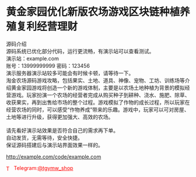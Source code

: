 # 黄金家园优化新版农场游戏区块链种植养殖复利经营理财

源码介绍<br>源码系统已优化部分代码，运行更流畅，有演示站可以查看测试。<br>演示站：example.com<br>账号：13999999999 密码：123456<br>演示服务器演示站较多可能会有时候卡顿，请等待一下。<br>淘金农场源码游戏攻略，包括果实、土地、道具、神像、宠物、工坊、训练场等介绍黄金家园游戏将创造一个新的游戏体制，主要是以农场土地种植为背景的模拟经营游戏。玩家扮演一个农场的经营者完成从购买种子到耕种、浇水、施肥、除草、收获果实，再到出售给市场的整个过程。游戏模拟了作物的成长过程，所以玩家在经营农场的同时，可以感受“作物养成”带来的乐趣。游戏中，玩家可以可对房屋、土地等进行升级，获得更加强大、高效的农场。<br><br>请先看好演示站效果是否符合自己的需求再下单。<br>自动发货，无需等待，安全快捷。<br>保证源码搭建后与演示站界面效果一样的。<br>

http://example.com/code/example.com







<p style="color: red;"><img src="https://cdn-icons-png.flaticon.com/512/2111/2111646.png" alt="Telegram Icon" style="width: 16px; vertical-align: middle; margin-right: 5px;">Telegram:<a href="https://t.me/tgymw_shop" style="color: red;">@tgymw_shop</a></p>
